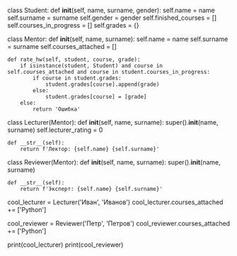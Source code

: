 class Student:
    def __init__(self, name, surname, gender):
        self.name = name
        self.surname = surname
        self.gender = gender
        self.finished_courses = []
        self.courses_in_progress = []
        self.grades = {}

class Mentor:
    def __init__(self, name, surname):
        self.name = name
        self.surname = surname
        self.courses_attached = []

    def rate_hw(self, student, course, grade):
        if isinstance(student, Student) and course in self.courses_attached and course in student.courses_in_progress:
            if course in student.grades:
                student.grades[course].append(grade)
            else:
                student.grades[course] = [grade]
        else:
            return 'Ошибка'

class Lecturer(Mentor):
    def __init__(self, name, surname):
        super().__init__(name, surname)
        self.lecturer_rating = 0

    def __str__(self):
        return f'Лектор: {self.name} {self.surname}'

class Reviewer(Mentor):
    def __init__(self, name, surname):
        super().__init__(name, surname)

    def __str__(self):
        return f'Эксперт: {self.name} {self.surname}'



cool_lecturer = Lecturer('Иван', 'Иванов')
cool_lecturer.courses_attached += ['Python']

cool_reviewer = Reviewer('Петр', 'Петров')
cool_reviewer.courses_attached += ['Python']



print(cool_lecturer)
print(cool_reviewer)
